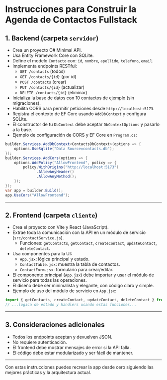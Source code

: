 # Instrucciones para Construir la Agenda de Contactos Fullstack

## 1. Backend (carpeta `servidor`)

- Crea un proyecto C# Minimal API.
- Usa Entity Framework Core con SQLite.
- Define el modelo `Contacto` con: `id`, `nombre`, `apellido`, `telefono`, `email`.
- Implementa endpoints RESTful:
  - `GET /contacts` (todos)
  - `GET /contacts/{id}` (por id)
  - `POST /contacts` (crear)
  - `PUT /contacts/{id}` (actualizar)
  - `DELETE /contacts/{id}` (eliminar)
- Inicializa la base de datos con 10 contactos de ejemplo (sin migraciones).
- Habilita CORS para permitir peticiones desde `http://localhost:5173`.
- Registra el contexto de EF Core usando `AddDbContext` y configura SQLite.
- El constructor de tu `DbContext` debe aceptar `DbContextOptions` y pasarlo a la base.
- Ejemplo de configuración de CORS y EF Core en `Program.cs`:

```csharp
builder.Services.AddDbContext<ContactsDbContext>(options => {
    options.UseSqlite("Data Source=contacts.db");
});
builder.Services.AddCors(options => {
    options.AddPolicy("AllowFrontend", policy => {
        policy.WithOrigins("http://localhost:5173")
              .AllowAnyHeader()
              .AllowAnyMethod();
    });
});
var app = builder.Build();
app.UseCors("AllowFrontend");
```

---

## 2. Frontend (carpeta `cliente`)

- Crea el proyecto con Vite y React (JavaScript).
- Extrae toda la comunicación con la API en un módulo de servicio (`src/contactService.js`).
  - Funciones: `getContacts`, `getContact`, `createContact`, `updateContact`, `deleteContact`.
- Usa componentes para la UI:
  - `App.jsx`: lógica principal y estado.
  - `ContactTable.jsx`: muestra la tabla de contactos.
  - `ContactForm.jsx`: formulario para crear/editar.
- El componente principal (`App.jsx`) debe importar y usar el módulo de servicio para todas las operaciones.
- El diseño debe ser minimalista y elegante, con código claro y simple.
- Ejemplo de uso del módulo de servicio en `App.jsx`:

```javascript
import { getContacts, createContact, updateContact, deleteContact } from './contactService';
// ...lógica de estado y handlers usando estas funciones...
```

---

## 3. Consideraciones adicionales

- Todos los endpoints aceptan y devuelven JSON.
- No requiere autenticación.
- El frontend debe mostrar mensajes de error si la API falla.
- El código debe estar modularizado y ser fácil de mantener.

---

Con estas instrucciones puedes recrear la app desde cero siguiendo las mejores prácticas y la arquitectura actual.
